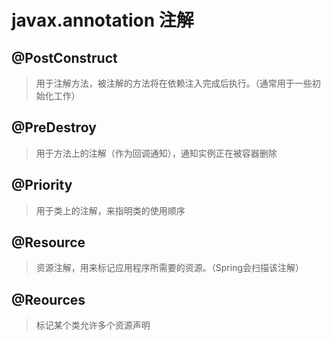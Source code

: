 # javax.annotation 注解

## @PostConstruct

> 用于注解方法，被注解的方法将在依赖注入完成后执行。（通常用于一些初始化工作）

## @PreDestroy

> 用于方法上的注解（作为回调通知），通知实例正在被容器删除

## @Priority

> 用于类上的注解，来指明类的使用顺序

## @Resource

> 资源注解，用来标记应用程序所需要的资源。（Spring会扫描该注解）

## @Reources

> 标记某个类允许多个资源声明
